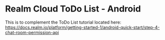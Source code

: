 # Realm Cloud ToDo List - Android

This is to complement the ToDo List tutorial located here:
https://docs.realm.io/platform/getting-started-1/android-quick-start/step-4-chat-room-permission-api

